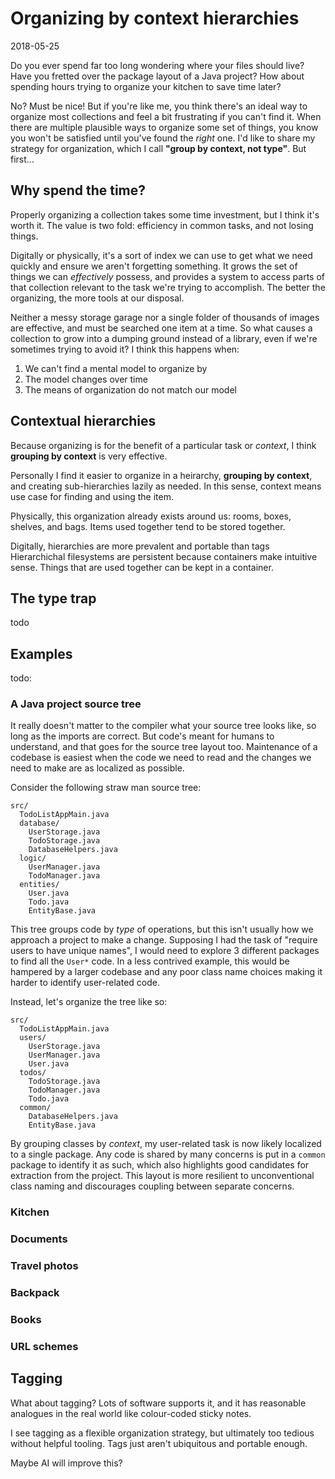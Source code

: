 # Organizing by context hierarchies
<time>2018-05-25</time>

Do you ever spend far too long wondering where your files should live? Have you fretted over the package layout of a Java project? How about spending hours trying to organize your kitchen to save time later?

No? Must be nice! But if you're like me, you think there's an ideal way to organize most collections and feel a bit frustrating if you can't find it. When there are multiple plausible ways to organize some set of things, you know you won't be satisfied until you've found the _right_ one. I'd like to share my strategy for organization, which I call **"group by context, not type"**. But first...

## Why spend the time?
Properly organizing a collection takes some time investment, but I think it's worth it. The value is two fold: efficiency in common tasks, and not losing things.

Digitally or physically, it's a sort of index we can use to get what we need quickly and ensure we aren't forgetting something. It grows the set of things we can _effectively_ possess, and provides a system to access parts of that collection relevant to the task we're trying to accomplish. The better the organizing, the more tools at our disposal.

Neither a messy storage garage nor a single folder of thousands of images are effective, and must be searched one item at a time. So what causes a collection to grow into a dumping ground instead of a library, even if we're sometimes trying to avoid it? I think this happens when:

1. We can't find a mental model to organize by
2. The model changes over time
3. The means of organization do not match our model

## Contextual hierarchies
Because organizing is for the benefit of a particular task or _context_, I think **grouping by context** is very effective.

Personally I find it easier to organize in a heirarchy, **grouping by context**, and creating sub-hierarchies lazily as needed. In this sense, context means use case for finding and using the item.

Physically, this organization already exists around us: rooms, boxes, shelves, and bags. Items used together tend to be stored together.

Digitally, hierarchies are more prevalent and portable than tags Hierarchichal filesystems are persistent because containers make intuitive sense. Things that are used together can be kept in a container.

## The type trap
todo

## Examples
todo:

### A Java project source tree
It really doesn't matter to the compiler what your source tree looks like, so long as the imports are correct. But code's meant for humans to understand, and that goes for the source tree layout too. Maintenance of a codebase is easiest when the code we need to read and the changes we need to make are as localized as possible.

Consider the following straw man source tree:

```
src/
  TodoListAppMain.java
  database/
    UserStorage.java
    TodoStorage.java
    DatabaseHelpers.java
  logic/
    UserManager.java
    TodoManager.java
  entities/
    User.java
    Todo.java
    EntityBase.java
```

This tree groups code by _type_ of operations, but this isn't usually how we approach a project to make a change. Supposing I had the task of "require users to have unique names", I would need to explore 3 different packages to find all the `User*` code. In a less contrived example, this would be hampered by a larger codebase and any poor class name choices making it harder to identify user-related code.

Instead, let's organize the tree like so:

```
src/
  TodoListAppMain.java
  users/
    UserStorage.java
    UserManager.java
    User.java
  todos/
    TodoStorage.java
    TodoManager.java
    Todo.java
  common/
    DatabaseHelpers.java
    EntityBase.java
```

By grouping classes by _context_, my user-related task is now likely localized to a single package. Any code is shared by many concerns is put in a `common` package to identify it as such, which also highlights good candidates for extraction from the project. This layout is more resilient to unconventional class naming and discourages coupling between separate concerns.

### Kitchen

### Documents

### Travel photos

### Backpack

### Books

### URL schemes

## Tagging
What about tagging? Lots of software supports it, and it has reasonable analogues in the real world like colour-coded sticky notes.

I see tagging as a flexible organization strategy, but ultimately too tedious without helpful tooling. Tags just aren't ubiquitous and portable enough.

Maybe AI will improve this?